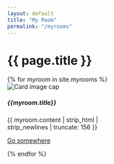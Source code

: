 ```yaml
---
layout: default
title: "My Room"
permalink: "/myrooms"
---  
```


<div class="container">
<h1 class="font-weight-bold spanborder">{{ page.title }}</h1>
{% for myroom in site.myrooms %}
<div class="card" style="width: 18rem;">
  <img class="card-img-top" src="{{myroom.img_path}}" alt="Card image cap">
  <div class="card-body">
    <h5 class="card-title">{{myroom.title}}</h5>
    <p class="card-text">
       {{ myroom.content | strip_html | strip_newlines | truncate: 156 }}
    </p>
    <a href="/{{myroom.url}}" class="btn btn-primary">Go somewhere</a>
  </div>
</div>

{% endfor %}
</div>
